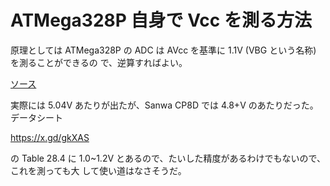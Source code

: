 # ATMega328P 自身で Vcc を測る方法

原理としては ATMega328P の ADC は AVcc を基準に 1.1V (VBG という名称) を測ることができるの
で、逆算すればよい。

[ソース](./VccMeter.ino)

実際には 5.04V あたりが出たが、Sanwa CP8D では 4.8+V のあたりだった。データシート

https://x.gd/gkXAS

の Table 28.4 に 1.0~1.2V とあるので、たいした精度があるわけでもないので、これを測っても大
して使い道はなさそうだ。
